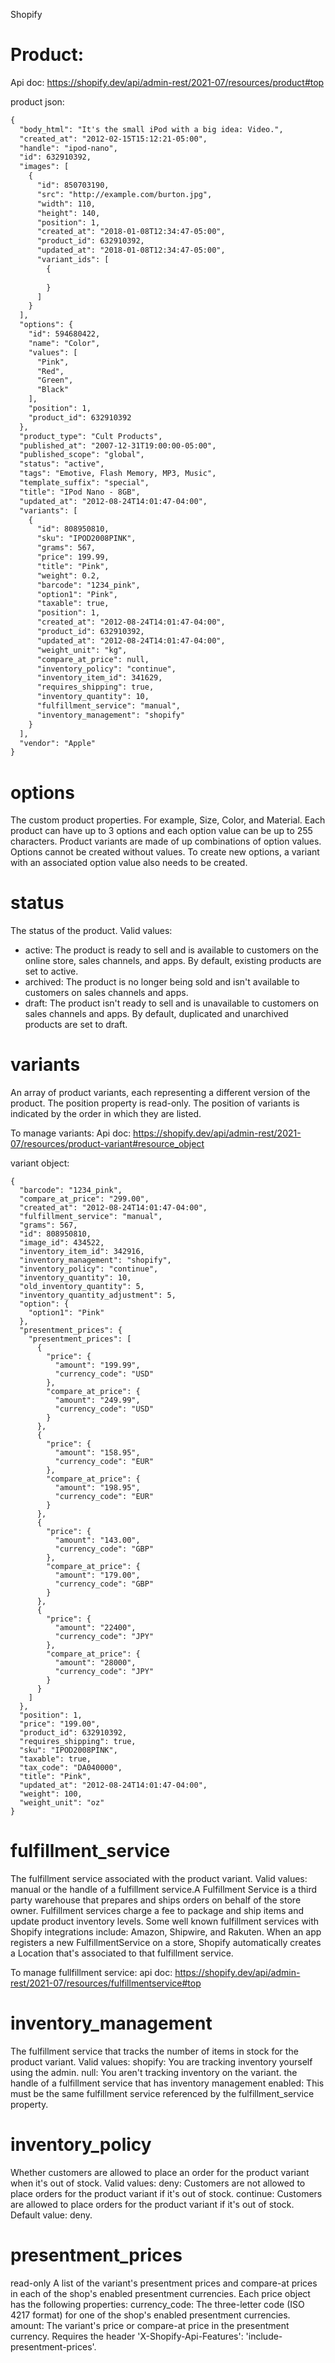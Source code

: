 Shopify

# Product:
Api doc: https://shopify.dev/api/admin-rest/2021-07/resources/product#top

product json:

```xml
{
  "body_html": "It's the small iPod with a big idea: Video.",
  "created_at": "2012-02-15T15:12:21-05:00",
  "handle": "ipod-nano",
  "id": 632910392,
  "images": [
    {
      "id": 850703190,
      "src": "http://example.com/burton.jpg",
      "width": 110,
      "height": 140,
      "position": 1,
      "created_at": "2018-01-08T12:34:47-05:00",
      "product_id": 632910392,
      "updated_at": "2018-01-08T12:34:47-05:00",
      "variant_ids": [
        {
          
        }
      ]
    }
  ],
  "options": {
    "id": 594680422,
    "name": "Color",
    "values": [
      "Pink",
      "Red",
      "Green",
      "Black"
    ],
    "position": 1,
    "product_id": 632910392
  },
  "product_type": "Cult Products",
  "published_at": "2007-12-31T19:00:00-05:00",
  "published_scope": "global",
  "status": "active",
  "tags": "Emotive, Flash Memory, MP3, Music",
  "template_suffix": "special",
  "title": "IPod Nano - 8GB",
  "updated_at": "2012-08-24T14:01:47-04:00",
  "variants": [
    {
      "id": 808950810,
      "sku": "IPOD2008PINK",
      "grams": 567,
      "price": 199.99,
      "title": "Pink",
      "weight": 0.2,
      "barcode": "1234_pink",
      "option1": "Pink",
      "taxable": true,
      "position": 1,
      "created_at": "2012-08-24T14:01:47-04:00",
      "product_id": 632910392,
      "updated_at": "2012-08-24T14:01:47-04:00",
      "weight_unit": "kg",
      "compare_at_price": null,
      "inventory_policy": "continue",
      "inventory_item_id": 341629,
      "requires_shipping": true,
      "inventory_quantity": 10,
      "fulfillment_service": "manual",
      "inventory_management": "shopify"
    }
  ],
  "vendor": "Apple"
}
```
# options
The custom product properties. For example, Size, Color, and Material. Each product can have up to 3 options and each option value can be up to 255 characters. Product variants are made of up combinations of option values. Options cannot be created without values. To create new options, a variant with an associated option value also needs to be created.

# status
The status of the product. Valid values:
- active: The product is ready to sell and is available to customers on the online store, sales channels, and apps. By default, existing products are set to active.
- archived: The product is no longer being sold and isn't available to customers on sales channels and apps.
- draft: The product isn't ready to sell and is unavailable to customers on sales channels and apps. By default, duplicated and unarchived products are set to draft.

# variants
An array of product variants, each representing a different version of the product.
The position property is read-only. The position of variants is indicated by the order in which they are listed.

To manage variants: 
Api doc: https://shopify.dev/api/admin-rest/2021-07/resources/product-variant#resource_object

variant object:

```
{
  "barcode": "1234_pink",
  "compare_at_price": "299.00",
  "created_at": "2012-08-24T14:01:47-04:00",
  "fulfillment_service": "manual",
  "grams": 567,
  "id": 808950810,
  "image_id": 434522,
  "inventory_item_id": 342916,
  "inventory_management": "shopify",
  "inventory_policy": "continue",
  "inventory_quantity": 10,
  "old_inventory_quantity": 5,
  "inventory_quantity_adjustment": 5,
  "option": {
    "option1": "Pink"
  },
  "presentment_prices": {
    "presentment_prices": [
      {
        "price": {
          "amount": "199.99",
          "currency_code": "USD"
        },
        "compare_at_price": {
          "amount": "249.99",
          "currency_code": "USD"
        }
      },
      {
        "price": {
          "amount": "158.95",
          "currency_code": "EUR"
        },
        "compare_at_price": {
          "amount": "198.95",
          "currency_code": "EUR"
        }
      },
      {
        "price": {
          "amount": "143.00",
          "currency_code": "GBP"
        },
        "compare_at_price": {
          "amount": "179.00",
          "currency_code": "GBP"
        }
      },
      {
        "price": {
          "amount": "22400",
          "currency_code": "JPY"
        },
        "compare_at_price": {
          "amount": "28000",
          "currency_code": "JPY"
        }
      }
    ]
  },
  "position": 1,
  "price": "199.00",
  "product_id": 632910392,
  "requires_shipping": true,
  "sku": "IPOD2008PINK",
  "taxable": true,
  "tax_code": "DA040000",
  "title": "Pink",
  "updated_at": "2012-08-24T14:01:47-04:00",
  "weight": 100,
  "weight_unit": "oz"
}
```

# fulfillment_service
The fulfillment service associated with the product variant. Valid values: manual or the handle of a fulfillment service.A Fulfillment Service is a third party warehouse that prepares and ships orders on behalf of the store owner. Fulfillment services charge a fee to package and ship items and update product inventory levels. Some well known fulfillment services with Shopify integrations include: Amazon, Shipwire, and Rakuten. When an app registers a new FulfillmentService on a store, Shopify automatically creates a Location that's associated to that fulfillment service.

To manage fullfillment service:
api doc: https://shopify.dev/api/admin-rest/2021-07/resources/fulfillmentservice#top

# inventory_management
The fulfillment service that tracks the number of items in stock for the product variant. Valid values:
shopify: You are tracking inventory yourself using the admin.
null: You aren't tracking inventory on the variant.
the handle of a fulfillment service that has inventory management enabled: This must be the same fulfillment service referenced by the fulfillment_service property.

# inventory_policy
Whether customers are allowed to place an order for the product variant when it's out of stock. Valid values:
deny: Customers are not allowed to place orders for the product variant if it's out of stock.
continue: Customers are allowed to place orders for the product variant if it's out of stock.
Default value: deny.

# presentment_prices
read-only
A list of the variant's presentment prices and compare-at prices in each of the shop's enabled presentment currencies. Each price object has the following properties:
currency_code: The three-letter code (ISO 4217 format) for one of the shop's enabled presentment currencies.
amount: The variant's price or compare-at price in the presentment currency.
Requires the header 'X-Shopify-Api-Features': 'include-presentment-prices'.
